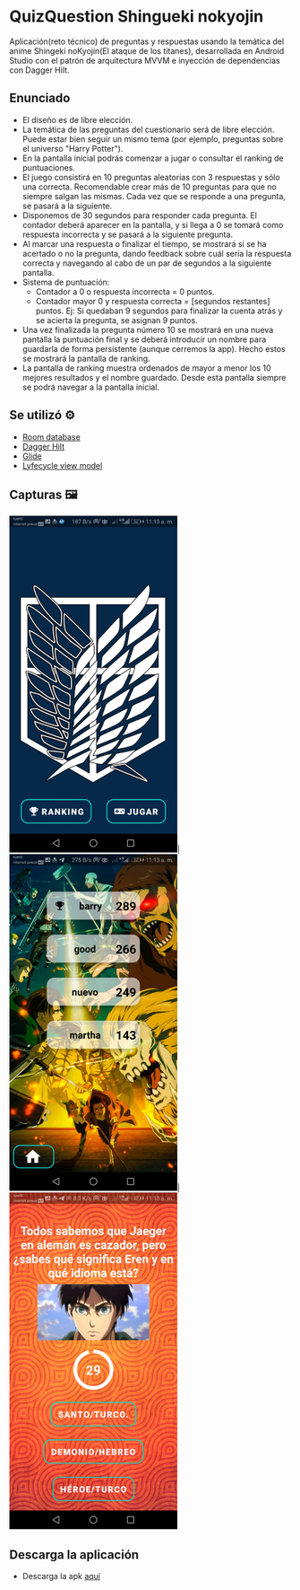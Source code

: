 # QuizQuestion Shingueki nokyojin 

Aplicación(reto técnico) de preguntas y respuestas usando la temática del anime Shingeki noKyojin(El ataque de los titanes), desarrollada en Android Studio con el patrón de arquitectura MVVM e inyección de dependencias con Dagger Hilt.

## Enunciado

* El diseño es de libre elección.
* La temática de las preguntas del cuestionario será de libre elección. Puede estar bien seguir un mismo tema (por ejemplo, preguntas sobre el universo "Harry Potter").
* En la pantalla inicial podrás comenzar a jugar o consultar el ranking de puntuaciones.
* El juego consistirá en 10 preguntas aleatorias con 3 respuestas y sólo una correcta. Recomendable crear más de 10 preguntas para que no siempre salgan las mismas. Cada vez que se responde a una pregunta, se pasará a la siguiente.
* Disponemos de 30 segundos para responder cada pregunta. El contador deberá aparecer en la pantalla, y si llega a 0 se tomará como respuesta incorrecta y se pasará a la siguiente pregunta.
* Al marcar una respuesta o finalizar el tiempo, se mostrará si se ha acertado o no la pregunta, dando feedback sobre cuál sería la respuesta correcta y navegando al cabo de un par de segundos a la siguiente pantalla.
* Sistema de puntuación:
	* Contador a 0 o respuesta incorrecta = 0 puntos.
	* Contador mayor 0 y respuesta correcta = [segundos restantes] puntos. Ej: Si quedaban 9 segundos para finalizar la cuenta atrás y se acierta la pregunta, se asignan 9 puntos.
* Una vez finalizada la pregunta número 10 se mostrará en una nueva pantalla la puntuación final y se deberá introducir un nombre para guardarla de forma persistente (aunque cerremos la app). Hecho estos se mostrará la pantalla de ranking.
* La pantalla de ranking muestra ordenados de mayor a menor los 10 mejores resultados y el nombre guardado. Desde esta pantalla siempre se podrá navegar a la pantalla inicial.

## Se utilizó :gear:

* [Room database](https://developer.android.com/jetpack/androidx/releases/room?gclid=EAIaIQobChMIh-Hoi7C_-gIVRxXUAR2kZAAsEAAYASAAEgJnivD_BwE&gclsrc=aw.ds)
* [Dagger Hilt](https://developer.android.com/training/dependency-injection/hilt-android)
* [Glide](https://developer.android.com/training/dependency-injection/hilt-android) 
* [Lyfecycle view model](https://developer.android.com/jetpack/androidx/releases/lifecycle)

## Capturas 🖼️

<img src="https://github.com/hall9zeha/AttackOnTitanQuiz/blob/main/screenshots/main.jpg" alt="drawing" width="300"/>|
<img src="https://github.com/hall9zeha/AttackOnTitanQuiz/blob/main/screenshots/ranking.jpg" alt="drawing" width="300"/>|
<img src="https://github.com/hall9zeha/AttackOnTitanQuiz/blob/main/screenshots/quiz.jpg" alt="drawing" width="300"/>

## Descarga la aplicación 
* Descarga la apk [aquí](https://github.com/hall9zeha/AttackOnTitanQuiz/tree/main/apk/QuizApp1.0_Kotlin.apk)



